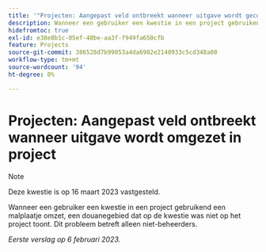 ```yaml
---
title: '"Projecten: Aangepast veld ontbreekt wanneer uitgave wordt geconverteerd naar project'''
description: Wanneer een gebruiker een kwestie in een project gebruikend een malplaatje omzet, een douanegebied dat op de kwestie was niet op het project toont. Dit probleem betreft alleen niet-beheerders.
hidefromtoc: true
exl-id: e38e8b1c-05ef-40be-aa3f-f949fa650cfb
feature: Projects
source-git-commit: 386528d7b99053a4da6982e2140933c5cd348a08
workflow-type: tm+mt
source-wordcount: '94'
ht-degree: 0%

---
```


# Projecten: Aangepast veld ontbreekt wanneer uitgave wordt omgezet in project

>[!NOTE]
>
>Deze kwestie is op 16 maart 2023 vastgesteld.

Wanneer een gebruiker een kwestie in een project gebruikend een malplaatje omzet, een douanegebied dat op de kwestie was niet op het project toont. Dit probleem betreft alleen niet-beheerders.

_Eerste verslag op 6 februari 2023._
